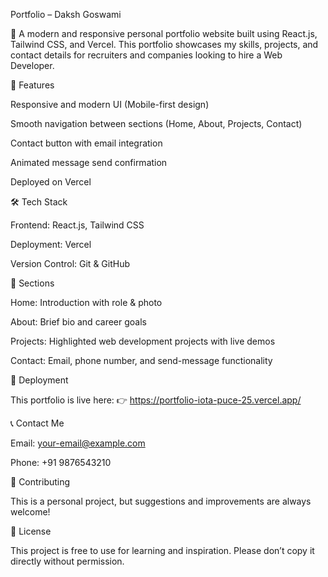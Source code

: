 Portfolio – Daksh Goswami

🚀 A modern and responsive personal portfolio website built using React.js, Tailwind CSS, and Vercel.
This portfolio showcases my skills, projects, and contact details for recruiters and companies looking to hire a Web Developer.

📌 Features

Responsive and modern UI (Mobile-first design)

Smooth navigation between sections (Home, About, Projects, Contact)

Contact button with email integration

Animated message send confirmation

Deployed on Vercel

🛠️ Tech Stack

Frontend: React.js, Tailwind CSS

Deployment: Vercel

Version Control: Git & GitHub

📂 Sections

Home: Introduction with role & photo

About: Brief bio and career goals

Projects: Highlighted web development projects with live demos

Contact: Email, phone number, and send-message functionality

🚀 Deployment

This portfolio is live here:
👉 https://portfolio-iota-puce-25.vercel.app/

📞 Contact Me

Email: your-email@example.com

Phone: +91 9876543210

🤝 Contributing

This is a personal project, but suggestions and improvements are always welcome!

📜 License

This project is free to use for learning and inspiration. Please don’t copy it directly without permission.